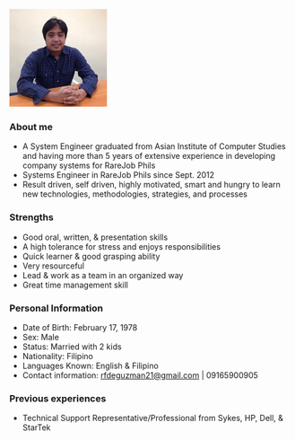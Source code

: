 ![me](img/id-sm.jpg)

### About me

- A System Engineer graduated from Asian Institute of Computer Studies and having more than 5 years of extensive experience in 
developing company systems for RareJob Phils
- Systems Engineer in RareJob Phils since Sept. 2012
- Result driven, self driven, highly motivated, smart and hungry to learn new technologies, methodologies, strategies, and processes

### Strengths

- Good oral, written, & presentation skills
- A high tolerance for stress and enjoys responsibilities
- Quick learner & good grasping ability
- Very resourceful
- Lead & work as a team in an organized way
- Great time management skill

### Personal Information

- Date of Birth: February 17, 1978
- Sex: Male
- Status: Married with 2 kids
- Nationality: Filipino
- Languages Known: English & Filipino
- Contact information: rfdeguzman21@gmail.com | 09165900905


### Previous experiences

- Technical Support Representative/Professional from Sykes, HP, Dell, & StarTek